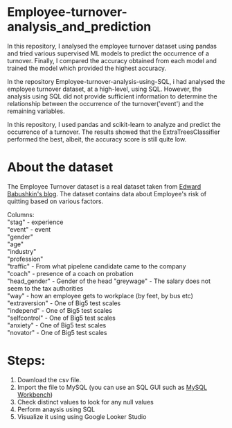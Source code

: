 # Employee-turnover-analysis_and_prediction
In this repository, I analysed the employee turnover dataset using pandas and tried various supervised ML models to predict the occurrence of a turnover. Finally, I compared the accuracy obtained from each model and trained the model which provided the highest accuracy. 

In the repository Employee-turnover-analysis-using-SQL, i had analysed the employee turnover dataset, at a high-level, using SQL. However, the analysis using SQL did not provide sufficient information to determine the relationship between the occurrence of the turnover('event') and the remaining variables.

In this repository, I used pandas and scikit-learn to analyze and predict the occurrence of a turnover. The results showed that the ExtraTreesClassifier performed the best, albeit, the accuracy score is still quite low.

# About the dataset
The Employee Turnover dataset is a real dataset taken from [Edward Babushkin's blog](https://edwvb.blogspot.com/2017/10/employee-turnover-how-to-predict-individual-risks-of-quitting.html). The dataset contains data about Employee's risk of quitting based on various factors. <br />

Columns: <br />
"stag" - experience <br />
"event" - event      
"gender"       
"age"          
"industry"     
"profession"  
"traffic" - From what pipelene candidate came to the company <br />
"coach" - presence of a coach on probation <br />
"head_gender" - Gender of the head
"greywage" -  The salary does not seem to the tax authorities <br />
"way" -   how an employee gets to workplace (by feet, by bus etc) <br />
"extraversion" - One of Big5 test scales <br />
"independ" - One of Big5 test scales <br />
"selfcontrol" - One of Big5 test scales <br />
"anxiety" - One of Big5 test scales <br />
"novator" - One of Big5 test scales <br />

# Steps:
1. Download the csv file.
2. Import the file to MySQL (you can use an SQL GUI such as [MySQL Workbench](https://www.mysql.com/products/workbench/))
3. Check distinct values to look for any null values
4. Perform anaysis using SQL
5. Visualize it using using Google Looker Studio

